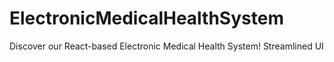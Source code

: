 # ElectronicMedicalHealthSystem
Discover our React-based Electronic Medical Health System! Streamlined UI
